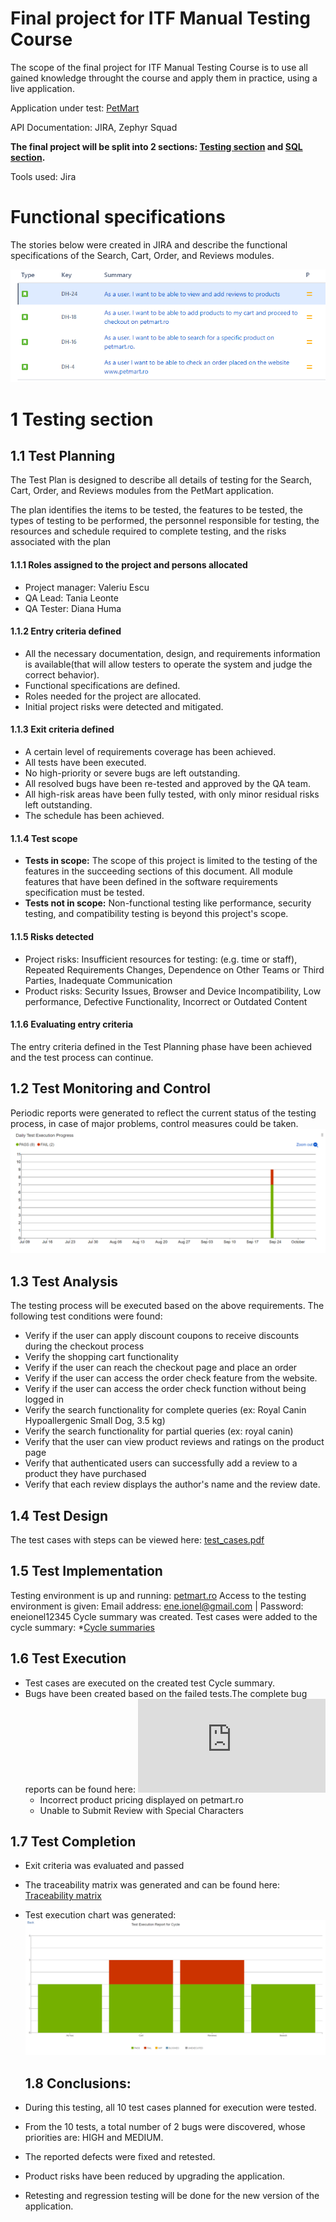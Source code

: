# Final project for ITF Manual Testing Course

The scope of the final project for ITF Manual Testing Course is to use all gained knowledge throught the course and apply them in practice, using a live application. 

Application under test: [PetMart](https://www.petmart.ro/)

API Documentation: JIRA, Zephyr Squad

**The final project will be split into 2 sections: [Testing section](https://github.com/dianahuma/Proiect-practic-testare-manuala-/edit/main/README.md#1-testing-section) and [SQL section](https://github.com/dianahuma/Proiect-practic-testare-manuala-/edit/main/README.md#2-sql-section).**

Tools used: Jira 

# Functional specifications

The stories below were created in JIRA and describe the functional specifications of the Search, Cart, Order, and Reviews modules.

![image](https://github.com/dianahuma/Proiect-practic-testare-manuala-/blob/main/Stories.PNG)




# 1 Testing section

## 1.1 Test Planning

The Test Plan is designed to describe all details of testing for the Search, Cart, Order, and Reviews modules from the PetMart application. 

The plan identifies the items to be tested, the features to be tested, the types of testing to be performed, the personnel responsible for testing, the resources and schedule required to complete testing, and the risks associated with the plan

#### 1.1.1 Roles assigned to the project and persons allocated
* Project manager: Valeriu Escu 
* QA Lead: Tania Leonte 
* QA Tester: Diana Huma 

#### 1.1.2 Entry criteria defined
* All the necessary documentation, design, and requirements information is available(that will allow testers to operate the system and judge the correct behavior).
* Functional specifications are defined.
* Roles needed for the project are allocated.
* Initial project risks were detected and mitigated.

#### 1.1.3 Exit criteria defined
* A certain level of requirements coverage has been achieved.
* All tests have been executed.
* No high-priority or severe bugs are left outstanding.
* All resolved bugs have been re-tested and approved by the QA team.
* All high-risk areas have been fully tested, with only minor residual risks left outstanding.
* The schedule has been achieved.
#### 1.1.4 Test scope

* __Tests in scope:__ The scope of this project is limited to the testing of the features in the succeeding sections of this document. All module features that have been defined in the software requirements specification must be tested.
* __Tests not in scope:__ Non-functional testing like performance, security testing, and compatibility testing is beyond this project's scope.

#### 1.1.5 Risks detected

* Project risks: Insufficient resources for testing: (e.g. time or staff), Repeated Requirements Changes, Dependence on Other Teams or Third Parties, Inadequate Communication 
* Product risks: Security Issues, Browser and Device Incompatibility, Low performance, Defective Functionality, Incorrect or Outdated Content

#### 1.1.6 Evaluating entry criteria

The entry criteria defined in the Test Planning phase have been achieved and the test process can continue. 

## 1.2 Test Monitoring and Control

Periodic reports were generated to reflect the current status of the testing process, in case of major problems, control measures could be taken. 
![image](https://github.com/dianahuma/Proiect-practic-testare-manuala-/blob/main/test%20metrics.png)

## 1.3 Test Analysis

The testing process will be executed based on the above requirements. The following test conditions were found:
 * Verify if the user can apply discount coupons to receive discounts during the checkout process
 * Verify the shopping cart functionality
 * Verify if the user can reach the checkout page and place an order
 * Verify if the user can access the order check feature from the website.
 * Verify if the user can access the order check function without being logged in
 * Verify the search functionality for complete queries (ex: Royal Canin Hypoallergenic Small Dog, 3.5 kg)
 * Verify the search functionality for partial queries (ex: royal canin)
 * Verify that the user can view product reviews and ratings on the product page
 * Verify that authenticated users can successfully add a review to a product they have purchased
 * Verify that each review displays the author's name and the review date.

## 1.4 Test Design

The test cases with steps can be viewed here: [test_cases.pdf](https://github.com/dianahuma/Proiect-practic-testare-manuala-/blob/main/test%20cases.pdf)

## 1.5 Test Implementation

Testing environment is up and running: [petmart.ro](https://www.petmart.ro/)
Access to the testing environment is given: Email address: ene.ionel@gmail.com  | Password: eneionel12345
Cycle summary was created.
Test cases were added to the cycle summary: 
*[Cycle summaries](https://github.com/dianahuma/Proiect-practic-testare-manuala-/blob/main/cycle%20summary.pdf)


## 1.6 Test Execution

* Test cases are executed on the created test Cycle summary.
* Bugs have been created based on the failed tests.The complete bug reports can be found here:  ![image](https://github.com/dianahuma/Proiect-practic-testare-manuala-/blob/main/Bugsreport.pdf)
    *   Incorrect product pricing displayed on petmart.ro
    *   Unable to Submit Review with Special Characters


## 1.7 Test Completion

* Exit criteria was evaluated and passed
* The traceability matrix was generated and can be found here: [Traceability matrix](https://github.com/dianahuma/Proiect-practic-testare-manuala-/blob/main/Forward%20Traceability_22_9_2023%20(2).csv)
* Test execution chart was generated: ![image](https://github.com/dianahuma/Proiect-practic-testare-manuala-/blob/main/Test%20execution%20chart.png)

  ## 1.8 Conclusions:
* During this testing, all 10 test cases planned for execution were tested.
* From the 10 tests, a total number of 2 bugs were discovered, whose priorities are: HIGH and MEDIUM.
* The reported defects were fixed and retested.
* Product risks have been reduced by upgrading the application.
* Retesting and regression testing will be done for the new version of the application.



